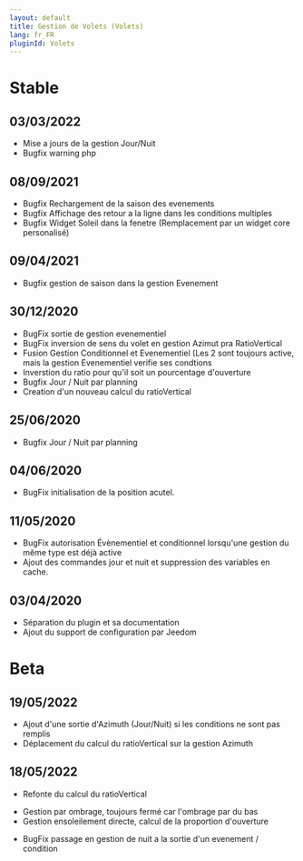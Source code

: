 ```yaml
---
layout: default
title: Gestion de Volets (Volets)
lang: fr_FR
pluginId: Volets
---
```


# Stable
## 03/03/2022
* Mise a jours de la gestion Jour/Nuit
* Bugfix warning php

## 08/09/2021
* Bugfix Rechargement de la saison des evenements
* Bugfix Affichage des retour a la ligne dans les conditions multiples
* Bugfix Widget Soleil dans la fenetre (Remplacement par un widget core personalisé)

## 09/04/2021
* Bugfix gestion de saison dans la gestion Evenement

## 30/12/2020
* BugFix sortie de gestion evenementiel 
* BugFix inversion de sens du volet en gestion Azimut pra RatioVertical
* Fusion Gestion Conditionnel et Evenementiel (Les 2 sont toujours active, mais la gestion Evenementiel verifie ses condtions 
* Inverstion du ratio pour qu'il soit un pourcentage d'ouverture
* Bugfix Jour / Nuit par planning
* Creation d'un nouveau calcul du ratioVertical

## 25/06/2020
* Bugfix Jour / Nuit par planning

## 04/06/2020
* BugFix initialisation de la position acutel.

## 11/05/2020
* BugFix autorisation Évènementiel et conditionnel lorsqu'une gestion du même type est déjà active
* Ajout des commandes jour et nuit et suppression des variables en cache.

## 03/04/2020
* Séparation du plugin et sa documentation
* Ajout du support de configuration par Jeedom

# Beta
## 19/05/2022
* Ajout d'une sortie d'Azimuth (Jour/Nuit) si les conditions ne sont pas remplis
* Déplacement du calcul du ratioVertical sur la gestion Azimuth

## 18/05/2022
* Refonte du calcul du ratioVertical 
- Gestion par ombrage, toujours fermé car l'ombrage par du bas
- Gestion ensoleilement directe, calcul de la proportion d'ouverture
* BugFix passage en gestion de nuit a la sortie d'un evenement / condition
